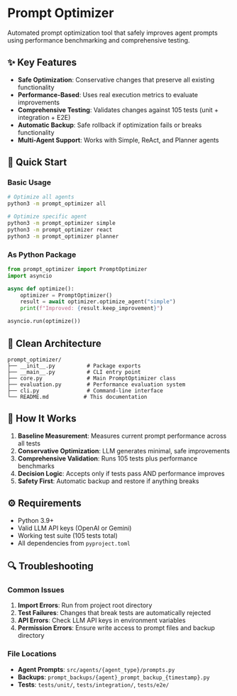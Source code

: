 # Prompt Optimizer

Automated prompt optimization tool that safely improves agent prompts using performance benchmarking and comprehensive testing.

## ✨ Key Features

- **Safe Optimization**: Conservative changes that preserve all existing functionality
- **Performance-Based**: Uses real execution metrics to evaluate improvements
- **Comprehensive Testing**: Validates changes against 105 tests (unit + integration + E2E)
- **Automatic Backup**: Safe rollback if optimization fails or breaks functionality
- **Multi-Agent Support**: Works with Simple, ReAct, and Planner agents

## 🚀 Quick Start

### Basic Usage

```bash
# Optimize all agents
python3 -m prompt_optimizer all

# Optimize specific agent
python3 -m prompt_optimizer simple
python3 -m prompt_optimizer react
python3 -m prompt_optimizer planner
```

### As Python Package

```python
from prompt_optimizer import PromptOptimizer
import asyncio

async def optimize():
    optimizer = PromptOptimizer()
    result = await optimizer.optimize_agent("simple")
    print(f"Improved: {result.keep_improvement}")

asyncio.run(optimize())
```

## 📁 Clean Architecture

```
prompt_optimizer/
├── __init__.py          # Package exports
├── __main__.py          # CLI entry point  
├── core.py              # Main PromptOptimizer class
├── evaluation.py        # Performance evaluation system
├── cli.py               # Command-line interface
└── README.md           # This documentation
```

## 🔧 How It Works

1. **Baseline Measurement**: Measures current prompt performance across all tests
2. **Conservative Optimization**: LLM generates minimal, safe improvements  
3. **Comprehensive Validation**: Runs 105 tests plus performance benchmarks
4. **Decision Logic**: Accepts only if tests pass AND performance improves
5. **Safety First**: Automatic backup and restore if anything breaks

## ⚙️ Requirements

- Python 3.9+
- Valid LLM API keys (OpenAI or Gemini)
- Working test suite (105 tests total)
- All dependencies from `pyproject.toml`

## 🔍 Troubleshooting

### Common Issues

1. **Import Errors**: Run from project root directory
2. **Test Failures**: Changes that break tests are automatically rejected
3. **API Errors**: Check LLM API keys in environment variables
4. **Permission Errors**: Ensure write access to prompt files and backup directory

### File Locations

- **Agent Prompts**: `src/agents/{agent_type}/prompts.py`
- **Backups**: `prompt_backups/{agent}_prompt_backup_{timestamp}.py`
- **Tests**: `tests/unit/`, `tests/integration/`, `tests/e2e/`
